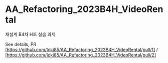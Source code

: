 # AA_Refactoring_2023B4H_VideoRental
재설계 B4차 H조 실습 과제

See details, PR [https://github.com/loki85/AA_Refactoring_2023B4H_VideoRental/pull/1] / [https://github.com/loki85/AA_Refactoring_2023B4H_VideoRental/pull/2]
